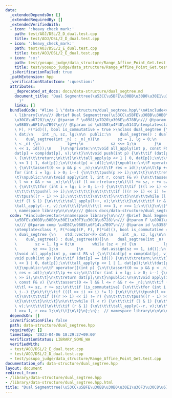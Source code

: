 ```yaml
---
data:
  _extendedDependsOn: []
  _extendedRequiredBy: []
  _extendedVerifiedWith:
  - icon: ':heavy_check_mark:'
    path: test/AOJ/DSL/2_D_dual.test.cpp
    title: test/AOJ/DSL/2_D_dual.test.cpp
  - icon: ':heavy_check_mark:'
    path: test/AOJ/DSL/2_E_dual.test.cpp
    title: test/AOJ/DSL/2_E_dual.test.cpp
  - icon: ':x:'
    path: test/yosupo_judge/data_structure/Range_Affine_Point_Get.test.cpp
    title: test/yosupo_judge/data_structure/Range_Affine_Point_Get.test.cpp
  _isVerificationFailed: true
  _pathExtension: hpp
  _verificationStatusIcon: ':question:'
  attributes:
    _deprecated_at_docs: docs/data-structure/dual_segtree.md
    document_title: "Dual Segmenttree(\u53CC\u5BFE\u30BB\u30B0\u30E1\u30F3\u30C8\u6728\
      )"
    links: []
  bundledCode: "#line 1 \"data-structure/dual_segtree.hpp\"\n#include<vector>\nnamespace\
    \ library{\n\n/// @brief Dual Segmenttree(\u53CC\u5BFE\u30BB\u30B0\u30E1\u30F3\
    \u30C8\u6728)\n/// @tparam F \u8981\u7D20\u306E\u578B\n/// @tparam comp \u4E8C\
    \u9805\u6F14\u7B97\n/// @tparam id \u5358\u4F4D\u5143\ntemplate<class F, F(*comp)(F,\
    \ F), F(*id)(), bool is_commutative = true >\nclass dual_segtree {\n    std::vector<F>\
    \ dat;\n    int _n, sz, lg;\n\n  public:\n    dual_segtree() : dual_segtree(0){}\n\
    \    dual_segtree(int _n) : _n(_n){\n        sz = 1, lg = 0;\n        while (sz\
    \ < _n) {\n            lg++;\n            sz <<= 1;\n        }\n        dat.assign(sz\
    \ << 1, id());\n    }\n\nprivate:\n\tvoid all_apply(int p, const F& v) {\n\t\t\
    dat[p] = comp(dat[p], v);\n\t}\n\tvoid push(int p) {\n\t\tif (dat[p] == id())\
    \ {\n\t\t\treturn;\n\t\t}\n\t\tall_apply(p << 1 | 0, dat[p]);\n\t\tall_apply(p\
    \ << 1 | 1, dat[p]);\n\t\tdat[p] = id();\n\t}\npublic:\n\tF operator[](int p)\
    \ {\n\t\tassert(0 <= p && p < _n);\n\n\t\tF res = id();\n\n\t\tp += sz;\n\t\t\
    for (int i = lg; i > 0; i--) {\n\t\t\tpush(p >> i);\n\t\t}\n\t\treturn dat[p];\n\
    \t}\npublic:\n\n\tvoid apply(int l, int r, const F& v) {\n\t\tassert(0 <= l &&\
    \ l <= r && r <= _n);\n\t\tif (l == r)return;\n\t\tl += sz, r += sz;\n\t\tif (is_commutative)\
    \ {\n\t\t\tfor (int i = lg; i > 0; i--) {\n\t\t\t\tif (((l >> i) << i) != l) {\n\
    \t\t\t\t\tpush(l >> i);\n\t\t\t\t}\n\t\t\t\tif (((r >> i) << i) != r) {\n\t\t\t\
    \t\tpush((r - 1) >> i);\n\t\t\t\t}\n\t\t\t}\n\t\t}\n\n\t\twhile (l < r) {\n\t\t\
    \tif (l & 1) {\n\t\t\t\tall_apply(l++, v);\n\t\t\t}\n\t\t\tif (r & 1) {\n\t\t\t\
    \tall_apply(--r, v);\n\t\t\t}\n\t\t\tl >>= 1, r >>= 1;\n\t\t}\n\t}\n};\n};  //\
    \ namespace library\n\n\n\n/// @docs docs/data-structure/dual_segtree.md\n"
  code: "#include<vector>\nnamespace library{\n\n/// @brief Dual Segmenttree(\u53CC\
    \u5BFE\u30BB\u30B0\u30E1\u30F3\u30C8\u6728)\n/// @tparam F \u8981\u7D20\u306E\u578B\
    \n/// @tparam comp \u4E8C\u9805\u6F14\u7B97\n/// @tparam id \u5358\u4F4D\u5143\
    \ntemplate<class F, F(*comp)(F, F), F(*id)(), bool is_commutative = true >\nclass\
    \ dual_segtree {\n    std::vector<F> dat;\n    int _n, sz, lg;\n\n  public:\n\
    \    dual_segtree() : dual_segtree(0){}\n    dual_segtree(int _n) : _n(_n){\n\
    \        sz = 1, lg = 0;\n        while (sz < _n) {\n            lg++;\n     \
    \       sz <<= 1;\n        }\n        dat.assign(sz << 1, id());\n    }\n\nprivate:\n\
    \tvoid all_apply(int p, const F& v) {\n\t\tdat[p] = comp(dat[p], v);\n\t}\n\t\
    void push(int p) {\n\t\tif (dat[p] == id()) {\n\t\t\treturn;\n\t\t}\n\t\tall_apply(p\
    \ << 1 | 0, dat[p]);\n\t\tall_apply(p << 1 | 1, dat[p]);\n\t\tdat[p] = id();\n\
    \t}\npublic:\n\tF operator[](int p) {\n\t\tassert(0 <= p && p < _n);\n\n\t\tF\
    \ res = id();\n\n\t\tp += sz;\n\t\tfor (int i = lg; i > 0; i--) {\n\t\t\tpush(p\
    \ >> i);\n\t\t}\n\t\treturn dat[p];\n\t}\npublic:\n\n\tvoid apply(int l, int r,\
    \ const F& v) {\n\t\tassert(0 <= l && l <= r && r <= _n);\n\t\tif (l == r)return;\n\
    \t\tl += sz, r += sz;\n\t\tif (is_commutative) {\n\t\t\tfor (int i = lg; i > 0;\
    \ i--) {\n\t\t\t\tif (((l >> i) << i) != l) {\n\t\t\t\t\tpush(l >> i);\n\t\t\t\
    \t}\n\t\t\t\tif (((r >> i) << i) != r) {\n\t\t\t\t\tpush((r - 1) >> i);\n\t\t\t\
    \t}\n\t\t\t}\n\t\t}\n\n\t\twhile (l < r) {\n\t\t\tif (l & 1) {\n\t\t\t\tall_apply(l++,\
    \ v);\n\t\t\t}\n\t\t\tif (r & 1) {\n\t\t\t\tall_apply(--r, v);\n\t\t\t}\n\t\t\t\
    l >>= 1, r >>= 1;\n\t\t}\n\t}\n};\n};  // namespace library\n\n\n\n/// @docs docs/data-structure/dual_segtree.md"
  dependsOn: []
  isVerificationFile: false
  path: data-structure/dual_segtree.hpp
  requiredBy: []
  timestamp: '2023-04-06 18:29:27+09:00'
  verificationStatus: LIBRARY_SOME_WA
  verifiedWith:
  - test/AOJ/DSL/2_E_dual.test.cpp
  - test/AOJ/DSL/2_D_dual.test.cpp
  - test/yosupo_judge/data_structure/Range_Affine_Point_Get.test.cpp
documentation_of: data-structure/dual_segtree.hpp
layout: document
redirect_from:
- /library/data-structure/dual_segtree.hpp
- /library/data-structure/dual_segtree.hpp.html
title: "Dual Segmenttree(\u53CC\u5BFE\u30BB\u30B0\u30E1\u30F3\u30C8\u6728)"
---
```

